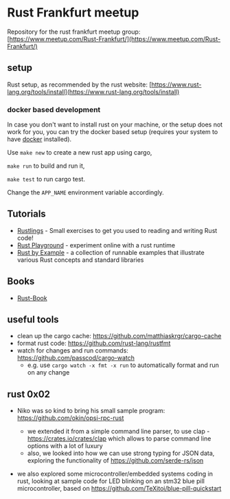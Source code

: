 # Rust Frankfurt meetup

Repository for the rust frankfurt meetup group: [https://www.meetup.com/Rust-Frankfurt/](https://www.meetup.com/Rust-Frankfurt/)

## setup

Rust setup, as recommended by the rust website:
 [https://www.rust-lang.org/tools/install](https://www.rust-lang.org/tools/install)

### docker based development

In case you don't want to install rust on your machine, or the setup does not work for you, you can try the docker based setup (requires your system to have [docker](https://www.docker.com/) installed).

Use `make new` to create a new rust app using cargo,

`make run` to build and run it,

`make test` to run cargo test.

Change the `APP_NAME` environment variable accordingly.


## Tutorials

- [Rustlings](https://github.com/rust-lang/rustlings/) - Small exercises to get you used to reading and writing Rust code! 
- [Rust Playground](https://play.rust-lang.org/) - experiment online with a rust runtime
- [Rust by Example](https://doc.rust-lang.org/rust-by-example/) - a collection of runnable examples that illustrate various Rust concepts and standard libraries

## Books
- [Rust-Book](https://doc.rust-lang.org) 



## useful tools

- clean up the cargo cache: https://github.com/matthiaskrgr/cargo-cache
- format rust code: https://github.com/rust-lang/rustfmt
- watch for changes and run commands: https://github.com/passcod/cargo-watch
  - e.g. use `cargo watch -x fmt -x run` to automatically format and run on any change


## rust 0x02

- Niko was so kind to bring his small sample program: https://github.com/okin/opsi-rpc-rust
  - we extended it from a simple command line parser, to use clap - https://crates.io/crates/clap which allows to parse command line options with a lot of luxury
  - also, we looked into how we can use strong typing for JSON data, exploring the functionality of https://github.com/serde-rs/json

- we also explored some microcontroller/embedded systems coding in rust, looking at sample code for LED blinking on an stm32 blue pill microcontroller, based on https://github.com/TeXitoi/blue-pill-quickstart
